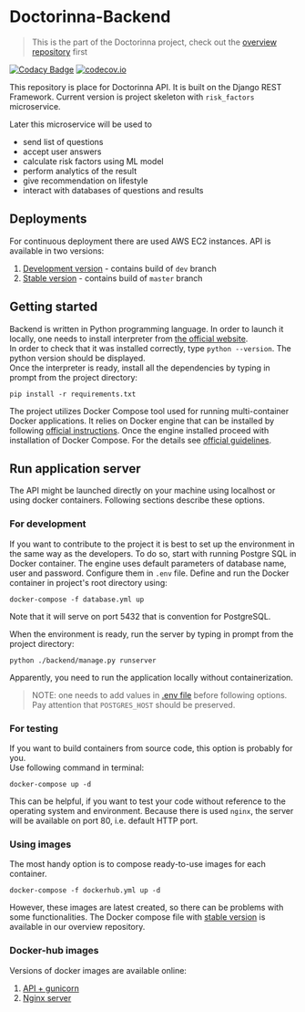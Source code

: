 # Doctorinna-Backend

> This is the part of the Doctorinna project, check out the [overview repository](https://github.com/Doctorinna/overview) first

[![Codacy Badge](https://app.codacy.com/project/badge/Grade/924cfbae7cbd4c889eca950aa645a362)](https://www.codacy.com/gh/Doctorinna/backend/dashboard?utm_source=github.com&amp;utm_medium=referral&amp;utm_content=Doctorinna/backend&amp;utm_campaign=Badge_Grade)
[![codecov.io](https://codecov.io/github/Doctorinna/backend/coverage.svg?branch=master)](https://app.codecov.io/gh/Doctorinna/backend?branch=master)

This repository is place for Doctorinna API. It is built on the Django REST Framework. Current version is project skeleton with `risk_factors` microservice. 

Later this microservice will be used to 
-   send list of questions 
-   accept user answers
-   calculate risk factors using ML model
-   perform analytics of the result
-   give recommendation on lifestyle
-   interact with databases of questions and results

## Deployments
For continuous deployment there are used AWS EC2 instances. API is available in two versions:
1.  [Development version](http://18.216.235.168) - contains build of `dev` branch
2.  [Stable version](http://3.128.254.206) - contains build of `master` branch

## Getting started
Backend is written in Python programming language. In order to launch it locally, one needs to install interpreter from [the official website](https://www.python.org/downloads/). \
In order to check that it was installed correctly, type `python --version`. The python version should be displayed.\
Once the interpreter is ready, install all the dependencies by typing in prompt from the project directory:
```
pip install -r requirements.txt
```
The project utilizes Docker Compose tool used for running multi-container Docker applications. It relies on Docker engine that can be installed by following [official instructions](https://docs.docker.com/engine/install/). Once the engine installed proceed with installation of Docker Compose. For the details see [official guidelines](https://docs.docker.com/compose/install/). 

## Run application server
The API might be launched directly on your machine using localhost or using docker containers. Following sections describe these options. 

### For development
If you want to contribute to the project it is best to set up the environment in the same way as the developers.
To do so, start with running Postgre SQL in Docker container. The engine uses default parameters of database name, user and password. Configure them in `.env` file.
Define and run the Docker container in project's root directory using:
```
docker-compose -f database.yml up
```
Note that it will serve on port 5432 that is convention for PostgreSQL. 

When the environment is ready, run the server by typing in prompt from the project directory:
```
python ./backend/manage.py runserver
```
Apparently, you need to run the application locally without containerization.

> NOTE: one needs to add values in [.env file](./.env) before following options. Pay attention that `POSTGRES_HOST` should be preserved.

### For testing
If you want to build containers from source code, this option is probably for you. \
Use following command in terminal:  
```
docker-compose up -d
```
This can be helpful, if you want to test your code without reference to the operating system and environment. 
Because there is used `nginx`, the server will be available on port 80, i.e. default HTTP port.

### Using images
The most handy option is to compose ready-to-use images for each container.
```
docker-compose -f dockerhub.yml up -d
```
However, these images are latest created, so there can be problems with some functionalities. 
The Docker compose file with [stable version](https://github.com/Doctorinna/overview/blob/master/docker-compose.yml) is available in our overview repository.

### Docker-hub images
Versions of docker images are available online:
1.  [API + gunicorn](https://registry.hub.docker.com/repository/docker/aldanis/doctorinna-api)
2.  [Nginx server](https://registry.hub.docker.com/repository/docker/aldanis/doctorinna-nginx)
